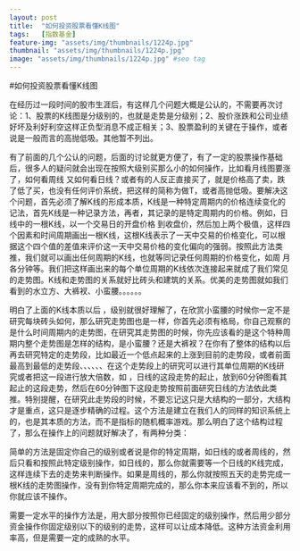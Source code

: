 ```yaml
---
layout: post
title:  "如何投资股票看懂K线图"
tags:	[指数基金]
feature-img: "assets/img/thumbnails/1224p.jpg"
thumbnail: "assets/img/thumbnails/1224p.jpg"
image: "assets/img/thumbnails/1224p.jpg" #seo tag
---
```



#如何投资股票看懂K线图


在经历过一段时间的股市生涯后，有这样几个问题大概是公认的，不需要再次讨论：1、股票的K线图是分级别的，也就是走势是分级别；2、股价涨跌和公司业绩好坏及利好利空这样正负型消息不成正相关；3、股票盈利的关键在于操作，或者说是一般而言的高抛低吸。其他暂不列出。


有了前面的几个公认的问题，后面的讨论就更方便了，有了一定的股票操作基础后，很多人的疑问就会出现在按照大级别买那么小的如何操作，比如看月线图要涨了，如何看周线 又如何看日线？或者有的人反正直接买了，就是价格高了卖，跌了低了买，也没有任何评价系统，把这样的简称为做T，或者高抛低吸。要解决这个问题，首先必须了解K线的形成本质，K线是一种特定周期内的价格连续变化的记法，首先K线是一种记录方法，再者，其记录的是特定周期内的价格。例如，日线中的一根K线，以一个交易日的开盘价格 到收盘价，然后加上两个极值，这样四个因素和时间周期画出一根K线，这根K线表示了一天中交易的价格变化，可以根据这个四个值的差值来评价这一天中交易价格的变化偏向的强弱。按照此方法类推，我们就可以画出任何周期的K线，也就等同记录任何周期的价格变化，如周 月 各分钟等。我们把这样画出来的每个单位周期的K线依次连接起来就成了我们常见的走势图。K线和走势图的关系就好比砖头和建筑的关系。优美的走势图就如我们看到的水立方、大裤衩、小蛮腰。。。。。。


明白了上面的K线本质以后 ，级别就很好理解了，在欣赏小蛮腰的时候你一定不是研究每块砖头如何，那么研究走势图也是一样，你首先必须有格局，你自己观察的是什么时间周期内的走势图，在研究其走势图的时候，你先应该看的是这个特种周期内整个走势图是怎样的结构，是小蛮腰？还是大裤衩？在你有了整体的结构以后再去研究特定的走势段，比如最近一个低点起来的上涨到目前的走势段，或者前面最高到最低的走势段、、、、、、在这个走势段上的研究可以进行其单位周期的K线研究或者把这一段进行放大倍数，如 ，日线的这段走势的起止，放到60分钟图看其起止的这段走势，然后在60分钟图下这段走势按照前面研究日线的方法依此类推。特别提醒，在研究此走势段的时候，不要忘记这只是大结构的一部分，大结构才是重点，这只是逐步精确的过程。这个方法是建立在我们人的同样的知识系统上的，也是其本质的方法，而不是指标的随机概率游戏。那么明白了这个结构过程了，那么在操作上的问题就好解决了，有两种分类：


简单的方法是固定你自己的级别或者说是你的特定周期，如日线的或者周线的，然后只看和按照此特定级别操作，如日线的，那么你就需要等一个日线的K线完成，这样连续下去的走势来判断操作。如果是周线的，那么你就按照五天的走势完成一根K线的走势图操作，没有到你特定周期完成的，那么你本来应该看不到的，所以你就应该不操作。


需要一定水平的操作方法是，用大部分按照你已经固定的级别操作，然后用少部分资金操作你固定级别以下的级别的走势，这样可以让成本降低。这种方法资金利用率高，但是需要一定的成熟的水平。
